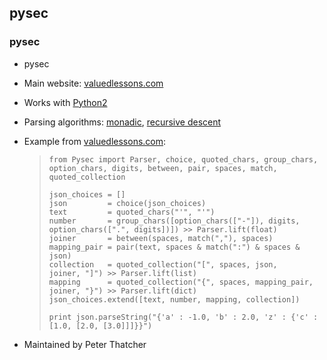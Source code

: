 ## pysec ##

### pysec ###

 *  pysec
 *  Main website: [valuedlessons.com][]
 *  Works with [Python2][]
 *  Parsing algorithms: [monadic][], [recursive descent][]
 *  Example from [valuedlessons.com][]:
    
    > ``````````
    > from Pysec import Parser, choice, quoted_chars, group_chars, option_chars, digits, between, pair, spaces, match, quoted_collection
    > 
    > json_choices = []
    > json         = choice(json_choices)
    > text         = quoted_chars("'", "'")
    > number       = group_chars([option_chars(["-"]), digits, option_chars([".", digits])]) >> Parser.lift(float)
    > joiner       = between(spaces, match(","), spaces)
    > mapping_pair = pair(text, spaces & match(":") & spaces & json)
    > collection   = quoted_collection("[", spaces, json,         joiner, "]") >> Parser.lift(list)
    > mapping      = quoted_collection("{", spaces, mapping_pair, joiner, "}") >> Parser.lift(dict)
    > json_choices.extend([text, number, mapping, collection])
    > 
    > print json.parseString("{'a' : -1.0, 'b' : 2.0, 'z' : {'c' : [1.0, [2.0, [3.0]]]}}")
    > ``````````
 *  Maintained by Peter Thatcher


[valuedlessons.com]: http://www.valuedlessons.com/2008/02/pysec-monadic-combinatoric-parsing-in.html
[Python2]: https://docs.python.org/2/
[monadic]: http://www.cs.nott.ac.uk/~pszgmh/monparsing.pdf
[recursive descent]: https://en.wikipedia.org/wiki/Recursive_descent_parser